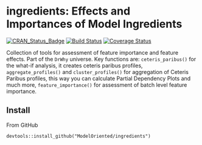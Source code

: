 # ingredients: Effects and Importances of Model Ingredients

[![CRAN_Status_Badge](http://www.r-pkg.org/badges/version/ingredients)](https://cran.r-project.org/package=ingredients)
[![Build Status](https://travis-ci.org/ModelOriented/ingredients.svg?branch=master)](https://travis-ci.org/ModelOriented/ingredients)
[![Coverage
Status](https://img.shields.io/codecov/c/github/ModelOriented/ingredients/master.svg)](https://codecov.io/github/ModelOriented/ingredients?branch=master)

Collection of tools for assessment of feature importance and feature effects. 
Part of the `DrWhy` universe. Key functions are: 
`ceteris_paribus()` for the what-if analysis,  it creates ceteris paribus profiles, 
`aggregate_profiles()` and `cluster_profiles()` for aggregation of Ceteris Paribus profiles, this way you can calculate Partial Dependency Plots and much more, 
`feature_importance()` for assessment of batch level feature importance.

## Install

From GitHub

```{r}
devtools::install_github("ModelOriented/ingredients")
```

